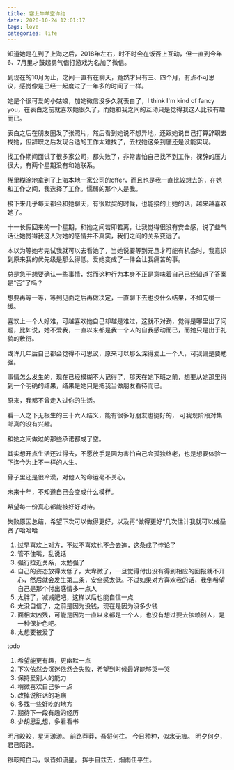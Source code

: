 ```yaml
---
title: 塞上牛羊空许约
date: 2020-10-24 12:01:17
tags: love
categories: life
---
```

知道她是在到了上海之后，2018年左右，时不时会在饭否上互动，但一直到今年6、7月里才鼓起勇气借打游戏为名加了微信。

到现在的10月为止，之间一直有在聊天，竟然才只有三、四个月，有点不可思议，感觉像是已经一起度过了一年多的时间了一样。

她是个很可爱的小姑娘，加她微信没多久就表白了，I think I'm kind of fancy you，在表白之前就喜欢她很久了，而她和我之间的互动只是觉得我这人比较有趣而已。

表白之后在朋友圈发了张照片，然后看到她说不想异地，还跟她说自己打算辞职去找她，但辞职之后发现合适的工作太难找了，去找她这条到底还是没能实现。

找工作期间面试了很多家公司，都失败了，非常害怕自己找不到工作，裸辞的压力很大，有两个星期没有和她联系。

稀里糊涂地拿到了上海本地一家公司的offer，而且也是我一直比较想去的，在她和工作之间，我选择了工作。懦弱的那个人是我。

接下来几乎每天都会和她聊天，有很默契的时候，也能接的上她的话，越来越喜欢她了。

十一长假回来的一个星期，和她之间若即若离，让我觉得很没有安全感，说了些气话让她觉得我这人对她的感情并不真实，我们之间的关系变远了。

本以为等她考完试我就可以去看她了，当她说要等到元旦才可能有机会时，我意识到原来我的优先级是那么得低。爱她变成了一件会让我痛苦的事。

总是急于想要确认一些事情，然而这种行为本身不正是意味着自己已经知道了答案是“否”了吗？

想要再等一等，等到见面之后再做决定，一直聊下去也没什么结果，不如先缓一缓。

喜欢上一个人好难，可越喜欢她自己却越是难过，这就不对劲，觉得是哪里出了问题，比如说，她不爱我，一直以来都是我一个人的自我感动而已，而她只是出于礼貌的敷衍。

或许几年后自己都会觉得不可思议，原来可以那么深得爱上一个人，可我偏是要勉强。

事情怎么发生的，现在已经模糊不大记得了，那天在她下班之前，想要从她那里得到一个明确的结果，结果是她只是把我当做朋友看待而已。

原来，我都不曾走入过你的生活。

看一人之下无根生的三十六人结义，能有很多好朋友也挺好的， 可我现阶段对集邮真的没有兴趣。

和她之间做过的那些承诺都成了空。

其实想开点生活还过得去，不愿放手是因为害怕自己会孤独终老，也是想要体验一下迄今为止不一样的人生。

骨子里还是很冷漠，对他人的命运毫不关心。

未来十年，不知道自己会变成什么模样。

希望每一份真心都能被好好对待。

失败原因总结，希望下次可以做得更好，以及再“做得更好“几次估计我就可以成圣贤了哈哈哈

1. 过早喜欢上对方，不过不喜欢也不会去追，这条成了悖论了
2. 管不住嘴，乱说话
3. 强行拉近关系，太勉强了
4. 自己的姿态放得太低了，太卑微了，一旦觉得付出没有得到相应的回报就不开心，然后就会发生第二条，安全感太低。不过如果对方喜欢我的话，我倒希望自己是那个付出感情多一点人
5. 太胖了，减减肥吧，这样以后也能自信一点
6. 太没自信了，之前是因为没钱，现在是因为没多少钱
7. 面相太凶残，可能是因为一直以来都是一个人，也没有想过要去依赖别人，是一种保护色吧。
8. 太想要被爱了

todo

1. 希望能更有趣，更幽默一点
2. 下次依然会沉迷依然会失败，希望到时候最好能够哭一哭
3. 保持爱别人的能力
4. 稍微喜欢自己多一点
5. 改掉说脏话的毛病
6. 多找一些好吃的地方
7. 期待下一段有趣的经历
8. 少胡思乱想，多看看书

明月皎皎，星河渺渺。
前路莽莽，吾将何往。
今日种种，似水无痕。
明夕何夕，君已陌路。

银鞍照白马，飒沓如流星。
挥手自兹去，烟雨任平生。
